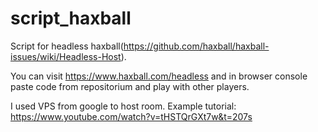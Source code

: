 # script_haxball
Script for headless haxball(https://github.com/haxball/haxball-issues/wiki/Headless-Host).

You can visit https://www.haxball.com/headless and in browser console paste code from repositorium and play with other players.

I used VPS from google to host room. Example tutorial: https://www.youtube.com/watch?v=tHSTQrGXt7w&t=207s  
